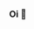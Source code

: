 ### Oi 👋

<!-- 
**taizaoliveira/taizaoliveira** is a ✨ _special_ ✨ repository because its `README.md` (this file) appears on your GitHub profile.

Here are some ideas to get you started:

- 🔭 Atualmente estou trabalhando em
- 🌱 Atualmente estou aprendendo
- 👯 Procuro colaborar
- 🤔 Procuro ajuda com
- 💬 Pergunte-me sobre 
- 📫 Como chegar até mim: 
- 😄 Pronomes: ...
- ⚡ Fato engraçado: ...
-->

